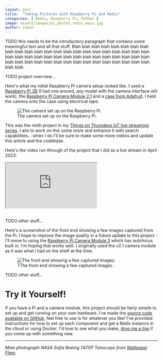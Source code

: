 ```yaml
---
layout: post
title:  "Taking Pictures with Raspberry Pi and Redis"
categories: [ Redis, Raspberry Pi, Python ]
image: assets/images/pi_photos_redis_main.jpg
author: simon
---
```

TODO this needs to be the introductory paragraph that contains some meaningful text and all that stuff.  Blah blah blah blah blah blah blah blah blah blah blah blah blah blah blah blah blah blah blah blah blah blah blah blah blah blah blah blah blah blah blah blah blah blah blah blah blah blah blah blah blah blah blah blah blah blah blah blah blah blah blah blah blah blah blah.

TODO project overview...

Here's what my initial Raspberry Pi camera setup looked like.  I used a [Raspberry Pi 3B](https://www.raspberrypi.com/products/raspberry-pi-3-model-b/) (I had one around, any model with the camera interface will work), the [Raspberry Pi Camera Module 2.1](https://www.raspberrypi.com/products/camera-module-v2/) and a [case from Adafruit](https://www.adafruit.com/product/2256).  I held the camera onto the case using electrical tape.

<figure class="figure">
  <img src="{{ site.baseurl }}/assets/images/pi_photos_camera_setup.jpg" class="figure-img img-fluid" alt="The camera set up on the Raspberry Pi.">
  <figcaption class="figure-caption text-center">The camera set up on the Raspberry Pi.</figcaption>
</figure>

This was the ninth project in my [Things on Thursdays IoT live streaming series](/things-on-thursdays-livestreams/).  I aim to work on this some more and enhance it with search capabilities... when I do I'll be sure to make some more videos and update this article and the codebase.

Here's the video run through of the project that I did as a live stream in April 2023:

<div class="embed-responsive embed-responsive-16by9">
  <iframe class="embed-responsive-item" src="https://www.youtube.com/embed/OTDZIK55DX0?start=23" allowfullscreen></iframe>
</div><br/>

TODO other stuff...

Here's a screenshot of the front end showing a few images captured from the Pi.  I hope to improve the image quality in a future update to this project - I'll move to using the [Raspberry Pi Camera Module 3](https://www.raspberrypi.com/products/camera-module-3/) which has autofocus built in.  I'm hoping that works well.  I originally used the v2.1 camera module as it was what I had on the shelf at the time. 

<figure class="figure">
  <img src="{{ site.baseurl }}/assets/images/pi_photos_server_component_running.png" class="figure-img img-fluid" alt="The front end showing a few captured images.">
  <figcaption class="figure-caption text-center">TThe front end showing a few captured images.</figcaption>
</figure>

TODO other stuff...

# Try it Yourself!

If you have a Pi and a camera module, this project should be fairly simple to set up and get running on your own hardware.  I've made the [source code available on GitHub](https://github.com/simonprickett/redis-pi-camera), feel free to use is for whatever you like!  I've provided instructions for how to set up each component and get a Redis instance in the cloud or using Docker.  I'd love to see what you make, [drop me a line](/contact/) if you come up with something new.

---
*Main photograph NASA Sofia Boeing 747SP Telescope from [Wallpaper Flare](https://www.wallpaperflare.com/white-nasa-airplane-stratosphere-dlr-boeing-747sp-infrared-telescope-wallpaper-sedrf/download).*

